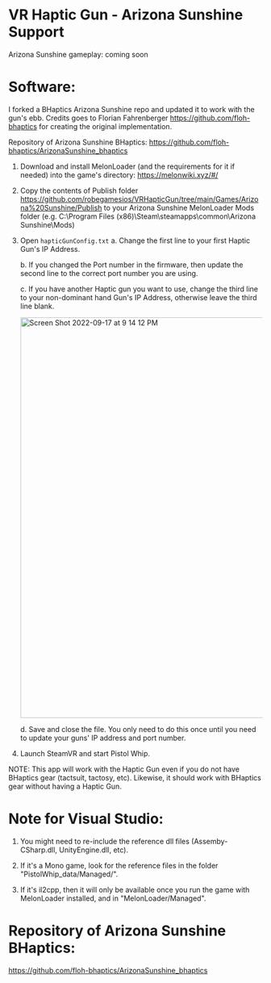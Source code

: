 # VR Haptic Gun - Arizona Sunshine Support

Arizona Sunshine gameplay: coming soon

    
# Software: 
I forked a BHaptics Arizona Sunshine repo and updated it to work with the gun's ebb. Credits goes to Florian Fahrenberger https://github.com/floh-bhaptics for creating the original implementation.

Repository of Arizona Sunshine BHaptics: https://github.com/floh-bhaptics/ArizonaSunshine_bhaptics
    
1. Download and install MelonLoader (and the requirements for it if needed) into the game's directory: https://melonwiki.xyz/#/

2. Copy the contents of Publish folder https://github.com/robegamesios/VRHapticGun/tree/main/Games/Arizona%20Sunshine/Publish to your Arizona Sunshine MelonLoader Mods folder (e.g. C:\\Program Files (x86)\Steam\steamapps\common\Arizona Sunshine\Mods)

3. Open `hapticGunConfig.txt` 
    a. Change the first line to your first Haptic Gun's IP Address.

    b. If you changed the Port number in the firmware, then update the second line to the correct port number you are using. 

    c. If you have another Haptic gun you want to use, change the third line to your non-dominant hand Gun's IP Address, otherwise leave the third line blank. 

    <img width="794" alt="Screen Shot 2022-09-17 at 9 14 12 PM" src="https://user-images.githubusercontent.com/10041871/190885569-a4474cf4-7de6-4ffe-929d-a5e8aaf51fb2.png">

    d. Save and close the file. You only need to do this once until you need to update your guns' IP address and port number.


4. Launch SteamVR and start Pistol Whip.

NOTE: This app will work with the Haptic Gun even if you do not have BHaptics gear (tactsuit, tactosy, etc). Likewise, it should work with BHaptics gear without having a Haptic Gun. 

# Note for Visual Studio:

1. You might need to re-include the reference dll files (Assemby-CSharp.dll, UnityEngine.dll, etc).

2. If it's a Mono game, look for the reference files in the folder "PistolWhip_data/Managed/".

3. If it's il2cpp, then it will only be available once you run the game with MelonLoader installed, and in "MelonLoader/Managed".

# Repository of Arizona Sunshine BHaptics:
https://github.com/floh-bhaptics/ArizonaSunshine_bhaptics
